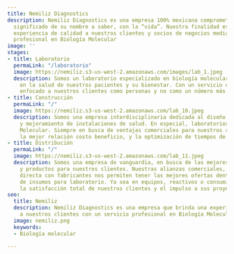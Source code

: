 ```yaml
---
title: Nemiliz Diagnostics
description: Nemiliz Diagnostics es una empresa 100% mexicana comprometida con el
  significado de su nombre a saber, con la “vida”. Nuestra finalidad es brindar una
  experiencia de calidad a nuestros clientes y socios de negocios mediante un servicio
  profesional en Biología Molecular
image: ''
stages:
- title: Laboratorio
  permaLink: "/laboratorio"
  image: https://nemiliz.s3-us-west-2.amazonaws.com/images/lab_1.jpeg
  description: Somos un laboratorio especializado en biología molecular , interesados
    en la salud de nuestros pacientes y su bienestar. Con un servicio de calidad y
    enfocado a nuestros clientes como personas y no como un número más.
- title: Construcción
  permaLink: "/"
  image: https://nemiliz.s3-us-west-2.amazonaws.com/lab_10.jpeg
  description: Somos una empresa interdisciplinaria dedicada al diseño, construcción
    y mejoramiento de instalaciones de salud. En especial, laboratorios de Biología
    Molecular. Siempre en busca de ventajas comerciales para nuestros clientes, con
    la mejor relación costo beneficio, y la optimización de tiempos de implementación.
- title: Distribución
  permaLink: "/"
  image: https://nemiliz.s3-us-west-2.amazonaws.com/lab_11.jpeg
  description: Somos una empresa de vanguardia, en busca de las mejores tecnologías
    y productos para nuestros clientes. Nuestras alianzas comerciales, y tlrelacion
    directa con fabricantes nos permiten tener las mejores ofertas dentro del mercado
    de insumos para laboratorio. Ya sea en equipos, reactivos o consumibles buscamos
    la satisfacción total de nuestros clientes y el impulso a sus proyectos.
seo:
  title: Nemiliz
  description: Nemiliz Diagnostics es una empresa que brinda una experiencia de calidad
    a nuestros clientes con un servicio profesional en Biología Molecular
  image: nemiliz.png
  keywords:
  - Biología molecular

---
```

